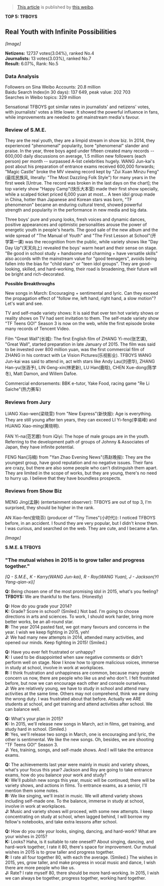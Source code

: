 > [This article](http://weibo.com/p/1001603822465955558971) is published by [this weibo](http://weibo.com/1216431741/C9qsBb320).

**TOP 5: TFBOYS**
## Real Youth with Infinite Possibilities

*[Image]*

**Netizens:** 12737 votes(3.04%), ranked No.4  
**Journalists:** 13 votes(3.03%), ranked No.7  
**Result:** 6.07%, Rank: No.5

### Data Analysis

Followers on Sina Weibo Accounts: 20.8 million  
Baidu Search Index(in 30 days): 137 649, peak value: 202 703  
Searches in Weibo topics: 329 million

Sensational TFBOYS got similar rates in journalists' and netizens' votes, with journalists' votes a little lower.
It showed the powerful influence in fans, while improvements are needed to get mainstream media's favour.

### Review of S.M.E.

They are the real youth, they are a limpid stream in show biz.
In 2014, they experienced "phenomenal" popularity, bore "phenomenal" slander and praise.
In the year, three boys aged under fifteen created many records -- 600,000 daily discussions on average, 1.5 million new followers (each person) per month -- surpassed A-list celebrities hugely.
WANG Jun-kai's post about his preparation of entrance exams received 600,000 forwards;
"Magic Castle" broke the MV viewing record kept by "Zui Xuan Minzu Feng"(最炫民族风, literally: "The Most Dazzling Folk Style") for many years in the first week
[Untrue. The record was broken in the last days on the chart];
the top variety show "Happy Camp"(快乐大本营) made their first show specially, while a scalped ticket priced 6,000 yuan at most...
A teen idol group made in China, hotter than Japanese and Korean stars was born, "TF phenomenon" became an enduring cultural trend, showed powerful strength and popularity in the performance in new media and big data.

Three boys' pure and young looks, fresh voices and dynamic dances, positive appearances and optimistic personalities arouse the power of energetic youth in people's hearts.
The good sale of the new album and the wide spread of "The Manual of Youth" and "The First Lesson at School"(开学第一课) was the recognition from the public, while variety shows like "Day Day Up"(天天向上) revealed the boys' warm heart and their sense on stage.
"Be good in school study + handsome and charming + have versatile skills" also accords with the mainstream value for "good teenagers", avoids being fallen into the bias for "child stars" or "teen idol groups".
They are good-looking, skilled, and hard-working, their road is broadening, their future will be bright and rich-decorated.

**Possible Breakthroughs**

New songs in March:
Encouraging + sentimental and lyric.
Can they exceed the propagation effect of "follow me, left hand, right hand, a slow motion"?
Let's wait and see.

TV and self-made variety shows:
It is said that over ten hot variety shows or reality shows on TV had sent invitation to them.
The self-made variety show "TF Teens GO!" Season 3 is now on the web, while the first episode broke many records of Tencent Video.

Film "Great Wall"(长城):
The first English film of ZHANG Yi-mo(张艺谋), "Great Wall", started preparation in late January of 2015.
The film was said to be invested over 800 million yuan, was the first commercial film of ZHANG in his contract with Le Vision Pictures(乐视影业).
TFBOYS WANG Jun-kai was said to attend in, act with stars like Andy Lau(刘德华), ZHANG Han-yu(张涵予), LIN Geng-xin(林更新), LU Han(鹿晗), CHEN Xue-dong(陈学冬), Matt Damon, and Willem Dafoe.

Commercial endorsements:
BBK e-tutor, Yake Food, racing game "Re Li Saiche"(热力赛车)

### Reviews from Jury

LIANG Xiao-wen(梁晓雯) from "New Express"(新快报):
Age is everything.
They are still young after ten years, they can exceed LI Yi-feng(李易峰) and HUANG Xiao-ming(黄晓明).

FAN Yi-na(范艺娜) from iQiyi:
The hope of male groups are in the youth. Referring to the development path of groups of Johnny & Associates of Japan, they have infinite potential.

FENG Nan(冯楠) from "Yan Zhao Evening News"(燕赵晚报):
They are the youngest group, have good reputation and no negative issues.
Their fans are crazy, but there are also some people who can't distinguish them apart.
They are limited in the scope of works, but they are young, there's no need to hurry up. I believe that they have boundless prospects.

### Reviews from Show Biz

MENG Jing(孟静) (entertainment observer):
TFBOYS are out of top 3, I'm surprised, they should be higher in the rank.

AN Xiao-fen(安晓芬) (producer of "Tiny Times"(小时代)):
I noticed TFBOYS before, in an accident. I found they are very popular, but I didn't know them.
I was curious, and searched on the web. They are cute, and I became a fan.

*[Image]*

**S.M.E. & TFBOYS**

### "The mutual wishes in 2015 is to grow taller and progress together."

*[Q - S.M.E., K - Karry(WANG Jun-kai), R - Roy(WANG Yuan), J - Jackson(YI Yang-qian-xi)]*

**Q:**
Being chosen one of the most promising idol in 2015, what's you feeling?  
**TFBOYS:**
We are thankful to the fans. (Honestly)

**Q:**
How do you grade your 2014?  
**K:**
Grade? Score in school? (Smiled.)
Not bad. I'm going to choose directions in arts and sciences.
To work, I should work harder, bring more better works, be an all-round star.  
**R:**
The year 2014 pasted fast, we got many favours and concerns in the year.
I wish we keep fighting in 2015, yeh!  
**J:**
We had many new attempts in 2014, attended many activities, and opened our minds.
Keep fighting in 2015! (Smiled.)

**Q:**
Have you ever felt frustrated or unhappy?  
**K:**
I used to be disappointed when saw negative comments or didn't perform well on stage.
Now I know how to ignore malicious voices, immerse in study at school, involve in work at workplaces.  
**R:**
I think frustration and unhappiness are common, because many people concern us now, there are people who like us and who don't.
I felt frustrated before, but now we can encourage each other and console ourselves.  
**J:**
We are relatively young, we have to study in school and attend many activities at the same time.
Others may not comprehend, think we are doing the wrong duty.
I was frustrated about that before.
Actually we ARE students at school, and get training and attend activities after school.
We can balance well.

**Q:**
What's your plan in 2015?  
**K:**
In 2015, we'll release new songs in March, act in films, get training, and study hard in school. (Smiled.)  
**R:**
Yes, we'll release two songs in March, one is encouraging and lyric, the other is sentimental.
We like the new songs.
Oh, besides, we are shooting "TF Teens GO!" Season 3.  
**J:**
Yes, training, songs, and self-made shows.
And I will take the entrance exams.

**Q:**
The achievements last year were mainly in music and variety shows, what's your focus this year?
Jackson and Roy are going to take entrance exams, how do you balance your work and study?  
**K:**
We'll publish new songs this year, music will be continued;
there will be variety shows, and actions in films.
To entrance exams, as a senior, I'll mention them some notes.  
**R:**
We like singing, we'll insist in music.
We will attend variety shows including self-made one.
To the balance, immerse in study at school, involve in work at workplaces.  
**J:**
Music and variety shows will proceed, with some new attempts.
I keep concentrating on study at school, when lagged behind, I will borrow my fellow's notebooks, and take extra lessons after school.

**Q:**
How do you rate your looks, singing, dancing, and hard-work?
What are your wishes in 2015?  
**K:**
Looks? Haha, is it suitable to rate oneself?
About singing, dancing, and hard-work together, I rate it 80, there's space for improvement.
Our mutual wishes in 2015 is to grow taller and progress together.  
**R:**
I rate all four together 80, with each the average. (Smiled.)
The wishes in 2015, yes, grow taller, and make progress in vocal music and dance, I wish there are more people who like us.  
**J:**
Rate? I rate myself 80, there should be more hard-working.
In 2015, I wish we can always be together, progress together, working hard together.
